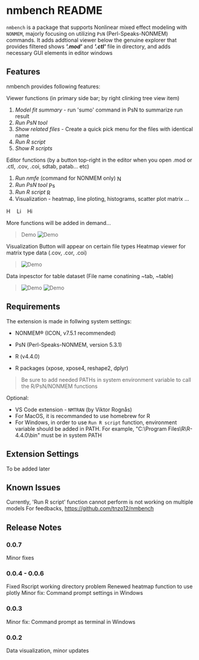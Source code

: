 # nmbench README
`nmbench` is a package that supports Nonlinear mixed effect modeling with `NONMEM`, majorly focusing on utilizing `PsN` (Perl-Speaks-NONMEM) commands. It adds addtional viewer below the genuine explorer that provides filtered shows ***'.mod'*** and ***'.ctl'*** file in directory, and adds necessary GUI elements in editor windows

## Features
nmbench provides following features:

Viewer functions (in primary side bar; by right clinking tree view item)
1. *Model fit summary* - run 'sumo' command in PsN to summarize run result
2. *Run PsN tool*
3. *Show related files* - Create a quick pick menu for the files with identical name
4. *Run R script*
5. *Show R scripts*
<style>
.button-icon {
  width: 1.2em;
  height: 1.2em;
  vertical-align: middle;
  margin-right: 0.5em;
}
</style>
Editor functions (by a button top-right in the editor when you open .mod or .ctl, .cov, .coi, sdtab, patab... etc)
1. *Run nmfe* (command for NONMEM only) <img src="https://raw.githubusercontent.com/tnzo12/nmbench/main/resources/light/nonmem.svg" alt="NMFE button" class="button-icon">
2. *Run PsN tool* <img src="https://raw.githubusercontent.com/tnzo12/nmbench/main/resources/light/psn.svg" alt="PsN button" class="button-icon">
3. *Run R script* <img src="https://raw.githubusercontent.com/tnzo12/nmbench/main/resources/light/r.svg" alt="R button" class="button-icon">
4. Visualization - heatmap, line ploting, histograms, scatter plot matrix ...
<img src="https://raw.githubusercontent.com/tnzo12/nmbench/main/resources/light/mat.svg" alt="Heatmap button" class="button-icon"> 
<img src="https://raw.githubusercontent.com/tnzo12/nmbench/main/resources/light/graph.svg" alt="Line plot button" class="button-icon"> 
<img src="https://raw.githubusercontent.com/tnzo12/nmbench/main/resources/light/hist.svg" alt="Hist button" class="button-icon"> 

More functions will be added in demand...

> Demo
> ![Demo](https://raw.githubusercontent.com/tnzo12/nmbench/main/resources/demo.gif)

Visualization
Button will appear on certain file types
Heatmap viewer for matrix type data (.cov, .cor, .coi)
> ![Demo](https://raw.githubusercontent.com/tnzo12/nmbench/main/resources/demo_mat.png)

Data inpesctor for table dataset (File name conatining ~tab, ~table)
> ![Demo](https://raw.githubusercontent.com/tnzo12/nmbench/main/resources/demo_plot.png)
> ![Demo](https://raw.githubusercontent.com/tnzo12/nmbench/main/resources/demo_hist.png)

## Requirements
The extension is made in follwing system settings:

* NONMEM® (ICON, v7.5.1 recommended)
* PsN (Perl-Speaks-NONMEM, version 5.3.1)

* R (v4.4.0)
* R packages (xpose, xpose4, reshape2, dplyr)

> Be sure to add needed PATHs in system environment variable to call the R/PsN/NONMEM functions

Optional:
* VS Code extension - `NMTRAN` (by Viktor Rognås)
* For MacOS, it is recommanded to use homebrew for R
* For Windows, in order to use `Run R script` function, environment variable should be added in PATH. For example, "C:\Program Files\R\R-4.4.0\bin" must be in system PATH


## Extension Settings
To be added later

## Known Issues
Currently, 'Run R script' function cannot perform is not working on multiple models
For feedbacks, https://github.com/tnzo12/nmbench

## Release Notes
### 0.0.7
Minor fixes
### 0.0.4 - 0.0.6
Fixed Rscript working directory problem
Renewed heatmap function to use plotly
Minor fix: Command prompt settings in Windows
### 0.0.3
Minor fix: Command prompt as terminal in Windows
### 0.0.2
Data visualization, minor updates